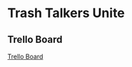 # Trash Talkers Unite

## Trello Board

[Trello Board](https://trello.com/b/MNcglnMQ/trash-talkers-unite)

## 